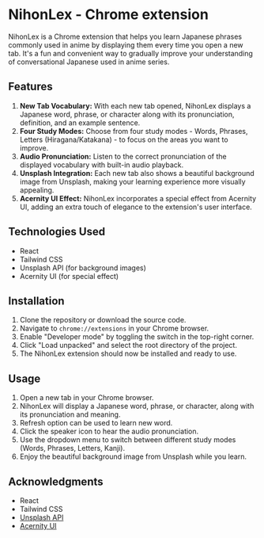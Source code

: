 # NihonLex - Chrome extension

NihonLex is a Chrome extension that helps you learn Japanese phrases commonly used in anime by displaying them every time you open a new tab. It's a fun and convenient way to gradually improve your understanding of conversational Japanese used in anime series.

## Features

1. **New Tab Vocabulary:** With each new tab opened, NihonLex displays a Japanese word, phrase, or character along with its pronunciation, definition, and an example sentence.
2. **Four Study Modes:** Choose from four study modes - Words, Phrases, Letters (Hiragana/Katakana) - to focus on the areas you want to improve.
3. **Audio Pronunciation:** Listen to the correct pronunciation of the displayed vocabulary with built-in audio playback.
4. **Unsplash Integration:** Each new tab also shows a beautiful background image from Unsplash, making your learning experience more visually appealing.
5. **Acernity UI Effect:** NihonLex incorporates a special effect from Acernity UI, adding an extra touch of elegance to the extension's user interface.

## Technologies Used

- React
- Tailwind CSS
- Unsplash API (for background images)
- Acernity UI (for special effect)

## Installation

1. Clone the repository or download the source code.
2. Navigate to `chrome://extensions` in your Chrome browser.
3. Enable "Developer mode" by toggling the switch in the top-right corner.
4. Click "Load unpacked" and select the root directory of the project.
5. The NihonLex extension should now be installed and ready to use.

## Usage

1. Open a new tab in your Chrome browser.
2. NihonLex will display a Japanese word, phrase, or character, along with its pronunciation and meaning.
3. Refresh option can be used to learn new word.
4. Click the speaker icon to hear the audio pronunciation.
5. Use the dropdown menu to switch between different study modes (Words, Phrases, Letters, Kanji).
6. Enjoy the beautiful background image from Unsplash while you learn.


## Acknowledgments

- React
- Tailwind CSS
- [Unsplash API](https://unsplash.com/developers)
- [Acernity UI](https://ui.aceternity.com/)
